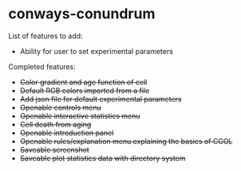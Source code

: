 # conways-conundrum

List of features to add:
- Ability for user to set experimental parameters

Completed features:
- ~~Color gradient and age function of cell~~
- ~~Default RGB colors imported from a file~~
- ~~Add json file for default experimental parameters~~
- ~~Openable controls menu~~
- ~~Openable interactive statistics menu~~
- ~~Cell death from aging~~
- ~~Openable introduction panel~~
- ~~Openable rules/explanation menu explaining the basics of CGOL~~
- ~~Saveable screenshot~~
- ~~Saveable plot statistics data with directory system~~
